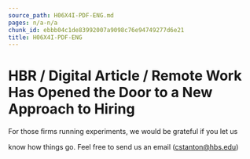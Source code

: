 ```yaml
---
source_path: H06X4I-PDF-ENG.md
pages: n/a-n/a
chunk_id: ebbb04c1de83992007a9098c76e94749277d6e21
title: H06X4I-PDF-ENG
---
```

# HBR / Digital Article / Remote Work Has Opened the Door to a New Approach to Hiring

For those ﬁrms running experiments, we would be grateful if you let us

know how things go. Feel free to send us an email (cstanton@hbs.edu)
